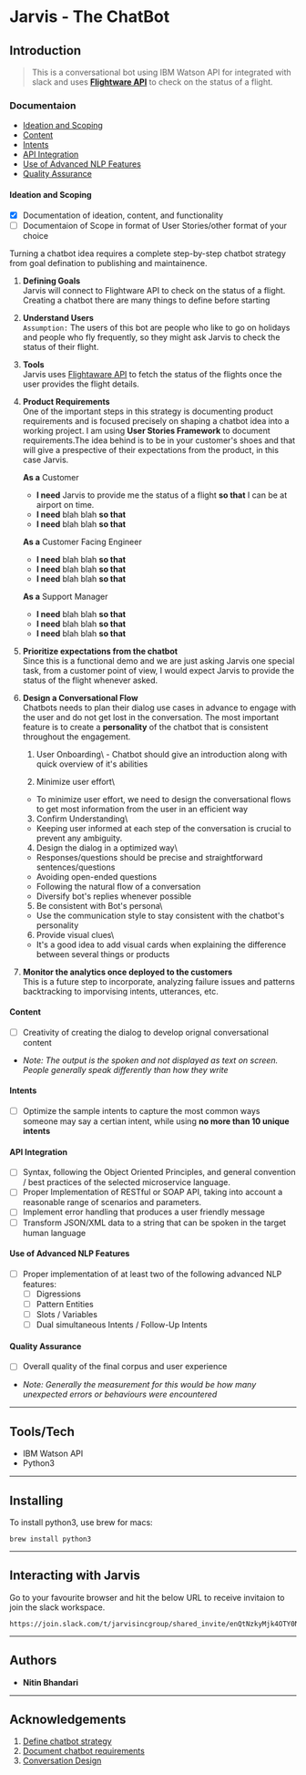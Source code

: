 # Jarvis - The ChatBot

## Introduction 
> This is a conversational bot using IBM Watson API for <project> integrated with slack and uses [**Flightware API**](https://flightaware.com/commercial/flightxml/) to check on the status of a flight. 

### Documentaion
- [Ideation and Scoping](#ideation-and-scoping)
- [Content ](#content)
- [Intents](#intents)
- [API Integration](#api-integration)
- [Use of Advanced NLP Features](#use-of-advanced-nlp-features)
- [Quality Assurance](#quality-assurance)

#### Ideation and Scoping
  - [x] Documentation of ideation, content, and functionality
  - [ ] Documentaion of Scope in format of User Stories/other format of your choice
  
  Turning a chatbot idea requires a complete step-by-step chatbot strategy from goal defination to publishing and maintainence. 
  
   1. **Defining Goals**\
        Jarvis will connect to Flightware API to check on the status of a flight. Creating a chatbot there are many things to     define before starting

   2. **Understand Users**\
        `Assumption:` The users of this bot are people who like to go on holidays and people who fly frequently, so they might ask Jarvis to check the status of their flight. 

   3. **Tools**\
        Jarvis uses [Flightaware API](https://flightaware.com/commercial/flightxml/) to fetch the status of the flights once the user provides the flight details. 

   4. **Product Requirements**\
        One of the important steps in this strategy is documenting product requirements and is focused precisely on shaping a chatbot idea into a working project. I am using **User Stories Framework** to document requirements.The idea behind is to be in your customer's shoes and that will give a prespective of their expectations from the product, in this case Jarvis. 
        
        **As a** Customer 
        - **I need** Jarvis to provide me the status of a flight **so that** I can be at airport on time. 
        - **I need** blah blah **so that**
        - **I need** blah blah **so that**
        
        **As a** Customer Facing Engineer 
        - **I need** blah blah **so that**
        - **I need** blah blah **so that**
        - **I need** blah blah **so that**
        
        **As a** Support Manager 
        - **I need** blah blah **so that**
        - **I need** blah blah **so that**
        - **I need** blah blah **so that**


   5. **Prioritize expectations from the chatbot**\
        Since this is a functional demo and we are just asking Jarvis one special task, from a customer point of view, I would expect Jarvis to provide the status of the flight whenever asked. 

   6. **Design a Conversational Flow**\
        Chatbots needs to plan their dialog use cases in advance to engage with the user and do not get lost in the conversation. The most important feature is to create a **personality** of the chatbot that is consistent throughout the engagement. 
        
         1. User Onboarding\ 
          - Chatbot should give an introduction along with quick overview of it's abilities
          
         2. Minimize user effort\
         - To minimize user effort, we need to design the conversational flows to get most information from the user in an efficient way
         
         3. Confirm Understanding\
         - Keeping user informed at each step of the conversation is crucial to prevent any ambiguity. 
         
         4. Design the dialog in a optimized way\
         - Responses/questions should be precise and straightforward sentences/questions
         - Avoiding open-ended questions
         - Following the natural flow of a conversation
         - Diversify bot's replies whenever possible 
         
         5. Be consistent with Bot's persona\
         - Use the communication style to stay consistent with the chatbot's personality
         
         6. Provide visual clues\
         - It's a good idea to add visual cards when explaining the difference between several things or products
       

   7. **Monitor the analytics once deployed to the customers**\
        This is a future step to incorporate, analyzing failure issues and patterns backtracking to imporvising intents, utterances, etc. 
  

#### Content
  - [ ] Creativity of creating the dialog to develop orignal conversational content
  - _Note: The output is the spoken and not displayed as text on screen. People generally speak differently than how they write_
 
#### Intents
  - [ ] Optimize the sample intents to capture the most common ways someone may say a certian intent, while using **no more than 10 unique intents**

#### API Integration
  - [ ] Syntax, following the Object Oriented Principles, and general convention / best practices of the selected microservice language. 
  - [ ] Proper Implementation of RESTful or SOAP API, taking into account a reasonable range of scenarios and parameters. 
  - [ ] Implement error handling that produces a user friendly message
  - [ ] Transform JSON/XML data to a string that can be spoken in the target human language

#### Use of Advanced NLP Features
  - [ ] Proper implementation of at least two of the following advanced NLP features:
       - [ ] Digressions
       - [ ] Pattern Entities
       - [ ] Slots / Variables
       - [ ] Dual simultaneous Intents / Follow-Up Intents

#### Quality Assurance
  - [ ] Overall quality of the final corpus and user experience
  - _Note: Generally the measurement for this would be how many unexpected errors or behaviours were encountered_ 

---

## Tools/Tech 
* IBM Watson API
* Python3

---

## Installing

To install python3, use brew for macs:
``` 
brew install python3
```

---

## Interacting with Jarvis

Go to your favourite browser and hit the below URL to receive invitaion to join the slack workspace.
```
https://join.slack.com/t/jarvisincgroup/shared_invite/enQtNzkyMjk4OTY0NDgzLWM0Y2VmNTIzODdmOWNmMjUyZTVkN2U3NzZiYTc0N2EyMDBmZWFjOTU4ZmE3MTA4NjMzOWFmNTIyMDJhNjRhMzA
```

---

## Authors
* **Nitin Bhandari** 

---

## Acknowledgements

1. [Define chatbot strategy](https://www.digiteum.com/10-steps-to-define-your-chatbot-strategy/)
2. [Document chatbot requirements](https://chatbotsmagazine.com/how-to-document-chatbot-requirements-7df81275cc66)
3. [Conversation Design](https://www.digiteum.com/conversational-ux-7-tips-creating-effective-chatbot-user-experience/)
